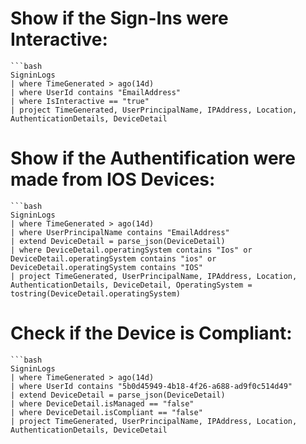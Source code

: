 # Show if the Sign-Ins were Interactive:
	```bash
	SigninLogs
	| where TimeGenerated > ago(14d)
	| where UserId contains "EmailAddress" 
	| where IsInteractive == "true" 
	| project TimeGenerated, UserPrincipalName, IPAddress, Location, AuthenticationDetails, DeviceDetail
 
# Show if the Authentification were made from IOS Devices:
	```bash
	SigninLogs
	| where TimeGenerated > ago(14d)
	| where UserPrincipalName contains "EmailAddress"
	| extend DeviceDetail = parse_json(DeviceDetail)
	| where DeviceDetail.operatingSystem contains "Ios" or DeviceDetail.operatingSystem contains "ios" or DeviceDetail.operatingSystem contains "IOS"
	| project TimeGenerated, UserPrincipalName, IPAddress, Location, AuthenticationDetails, DeviceDetail, OperatingSystem = tostring(DeviceDetail.operatingSystem)

# Check if the Device is Compliant:
	```bash
	SigninLogs
	| where TimeGenerated > ago(14d)
	| where UserId contains "5b0d45949-4b18-4f26-a688-ad9f0c514d49"
	| extend DeviceDetail = parse_json(DeviceDetail) 
	| where DeviceDetail.isManaged == "false" 
	| where DeviceDetail.isCompliant == "false"
	| project TimeGenerated, UserPrincipalName, IPAddress, Location, AuthenticationDetails, DeviceDetail

